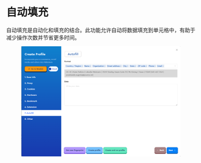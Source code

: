 # 自动填充

自动填充是自动化和填充的结合。此功能允许自动将数据填充到单元格中，有助于减少操作次数并节省更多时间。

<figure><img src="../.gitbook/assets/image (9) (1) (1) (1) (1) (1).png" alt=""><figcaption></figcaption></figure>
